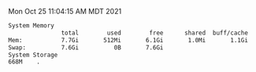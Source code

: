 Mon Oct 25 11:04:15 AM MDT 2021
```bash
System Memory
               total        used        free      shared  buff/cache   available
Mem:           7.7Gi       512Mi       6.1Gi       1.0Mi       1.1Gi       6.9Gi
Swap:          7.6Gi          0B       7.6Gi
System Storage
668M	.
```
